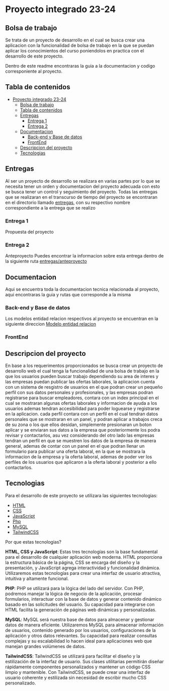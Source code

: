 # Proyecto integrado 23-24

## Bolsa de trabajo

Se trata de un proyecto de desarrollo en el cual se busca crear una aplicacion con la funcionalidad de bolsa de trabajo en la que se puedan aplicar los conocimientos del curso poniendolos en practica con el desarrollo de este proyecto.

Dentro de este readme encontraras la guia a la documentacion y codigo corresponiente al proyecto.

## Tabla de contenidos

- [Proyecto integrado 23-24](#proyecto-integrado-23-24)
  - [Bolsa de trabajo](#bolsa-de-trabajo)
  - [Tabla de contenidos](#tabla-de-contenidos)
  - [Entregas](#entregas)
    - [Entrega 1](#entrega-1)
    - [Entrega 2](#entrega-2)
  - [Documentacion](#documentacion)
    - [Back-end y Base de datos](#back-end-y-base-de-datos)
    - [FrontEnd](#frontend)
  - [Descripcion del proyecto](#descripcion-del-proyecto)
  - [Tecnologias](#tecnologias)

## Entregas

Al ser un proyecto de desarrollo se realizara en varias partes por lo que se necesita tener un orden y documentacion del proyecto adecuada con esto se busca tener un control y seguimiento del proyecto.
Todas las entregas que se realizaran en el transcurso de tiempo del proyecto se encontraran en el directorio llamado [entregas](./entregas/), con su respectivo nombre correspondiente a la entrega que se realizo

### Entrega 1

Propuesta del proyecto

### Entrega 2

Anteproyecto
Puedes encontrar la informacion sobre esta entrega dentro de la siguiente ruta [entregas/anteproyecto](./entregas/anteproyecto/)

## Documentacion

Aqui se encuentra toda la documentacion tecnica relacionada al proyecto, aqui encontraras la guia y rutas que corresponde a la misma

### Back-end y Base de datos

Los modelos entidad relacion respectivos al proyecto se encuentran en la siguiente direccion [Modelo entidad relacion](./entregas/anteproyecto/modelo-ER/README.md)

### FrontEnd

## Descripcion del proyecto

En base a los requerimentos proporcionados se busca crear un proyecto de desarrollo web el cual tenga la funcionalidad de una bolsa de trabajo en la que los usuarios pueden buscar trabajo dependiendo su area de interes y las empresas puedan publicar las ofertas laborales, la aplicacion cuenta con un sistema de resgistro de usuarios en el que podran crear un pequeño perfil con sus datos personales y profesionales, y las empresas podran registrarse para buscar empleadores, contara con un index principal en el cual
se mostraran algunas ofertas laborales y informacion de ayuda a los usuarios ademas tendran accesibilidad para poder loguearse y registrarse en la aplicacion.
cada perfil contara con un perfil en el cual tendran datos personales que se mostraran en un panel, y podran aplicar a trabajos creca de su zona o los que ellos desidan, simplemente presionaran un boton aplicar y se enviaran sus datos a la empresa que posteriormente los podra revisar y contactarlos, asu vez considerando del otro lado las empresas tendran un perfil en que se muestren los datos de la empresa de manera general, ademas de contar con un panel en el que podran llenar un formulario para publicar una oferta laboral, en la que se mostrara la informacion de la empresa y la oferta laboral, ademas de poder ver los perfiles de los usuarios que aplicaron a la oferta laboral y posterior a ello contactarlos.

## Tecnologias

Para el desarrollo de este proyecto se utilizara las siguientes tecnologias:

- [HTML](https://developer.mozilla.org/en-US/docs/Web/HTML)
- [CSS](https://developer.mozilla.org/en-US/docs/Web/CSS)
- [JavaScript](https://developer.mozilla.org/en-US/docs/Web/JavaScript)
- [Php](https://www.php.net/)
- [MySQL](https://www.mysql.com/)
- [TailwindCSS](https://tailwindcss.com/)

Por que estas tecnologias?

**HTML, CSS y JavaScript**:
Estas tres tecnologías son la base fundamental para el desarrollo de cualquier aplicación web moderna.
HTML proporciona la estructura básica de la página, CSS se encarga del diseño y la presentación, y JavaScript agrega interactividad y funcionalidad dinámica. Utilizaremos estas tecnologías para crear una interfaz de usuario atractiva, intuitiva y altamente funcional.

**PHP**: PHP se utilizará para la lógica del lado del servidor. Con PHP, podremos manejar la lógica de negocio de la aplicación, procesar formularios, interactuar con la base de datos y generar contenido dinámico basado en las solicitudes del usuario. Su capacidad para integrarse con HTML facilita la generación de páginas web dinámicas y personalizadas.

**MySQL**: MySQL será nuestra base de datos para almacenar y gestionar datos de manera eficiente. Utilizaremos MySQL para almacenar información de usuarios, contenido generado por los usuarios, configuraciones de la aplicación y otros datos relevantes. Su capacidad para realizar consultas complejas y su escalabilidad lo hacen ideal para aplicaciones web que manejan grandes volúmenes de datos.

**TailwindCSS**: TailwindCSS se utilizará para facilitar el diseño y la estilización de la interfaz de usuario. Sus clases utilitarias permitirán diseñar rápidamente componentes personalizados y mantener un código CSS limpio y mantenible. Con TailwindCSS, se puede crear una interfaz de usuario coherente y estilizada sin necesidad de escribir mucho CSS personalizado.

